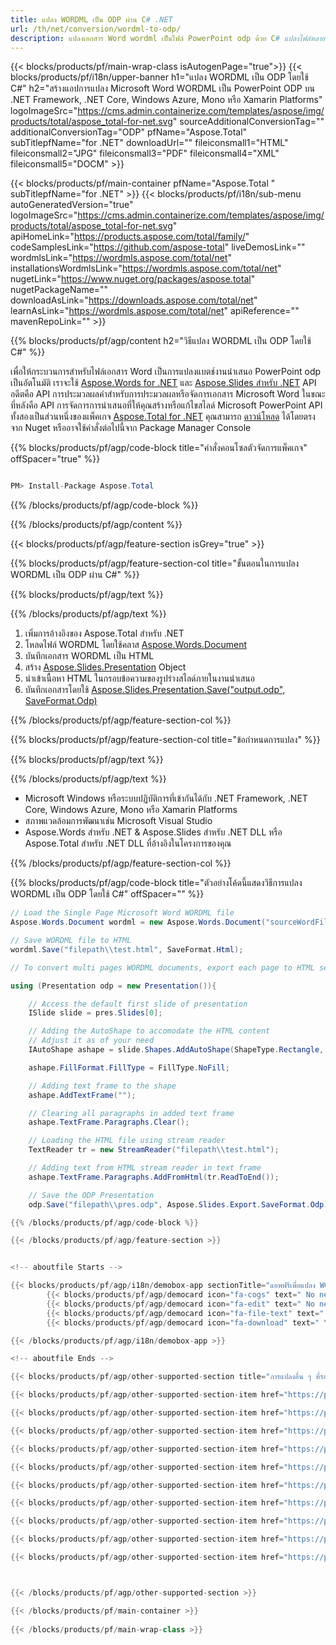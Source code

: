 ```yaml
---
title: แปลง WORDML เป็น ODP ผ่าน C# .NET 
url: /th/net/conversion/wordml-to-odp/ 
description: แปลงเอกสาร Word wordml เป็นไฟล์ PowerPoint odp ด้วย C# แปลงไฟล์หลายไฟล์ภายใน ASP.NET หรือแอปพลิเคชัน .NET อื่นๆ
---
```


{{< blocks/products/pf/main-wrap-class isAutogenPage="true">}}
{{< blocks/products/pf/i18n/upper-banner h1="แปลง WORDML เป็น ODP โดยใช้ C#" h2="สร้างแอปการแปลง Microsoft Word WORDML เป็น PowerPoint ODP บน .NET Framework, .NET Core, Windows Azure, Mono หรือ Xamarin Platforms" logoImageSrc="https://cms.admin.containerize.com/templates/aspose/img/products/total/aspose_total-for-net.svg" sourceAdditionalConversionTag="" additionalConversionTag="ODP" pfName="Aspose.Total" subTitlepfName="for .NET" downloadUrl="" fileiconsmall1="HTML" fileiconsmall2="JPG" fileiconsmall3="PDF" fileiconsmall4="XML" fileiconsmall5="DOCM" >}}

{{< blocks/products/pf/main-container pfName="Aspose.Total " subTitlepfName="for .NET" >}}
{{< blocks/products/pf/i18n/sub-menu autoGeneratedVersion="true" logoImageSrc="https://cms.admin.containerize.com/templates/aspose/img/products/total/aspose_total-for-net.svg" apiHomeLink="https://products.aspose.com/total/family/" codeSamplesLink="https://github.com/aspose-total" liveDemosLink="" wordmlsLink="https://wordmls.aspose.com/total/net" installationsWordmlsLink="https://wordmls.aspose.com/total/net" nugetLink="https://www.nuget.org/packages/aspose.total" nugetPackageName="" downloadAsLink="https://downloads.aspose.com/total/net" learnAsLink="https://wordmls.aspose.com/total/net" apiReference="" mavenRepoLink="" >}}

{{% blocks/products/pf/agp/content h2="วิธีแปลง WORDML เป็น ODP โดยใช้ C#" %}}

เพื่อให้กระบวนการสำหรับไฟล์เอกสาร Word เป็นการแปลงแบตช์งานนำเสนอ PowerPoint odp เป็นอัตโนมัติ เราจะใช้ [Aspose.Words for .NET](https://products.aspose.com/words/net) และ [Aspose.Slides สำหรับ .NET](https://products.aspose.com/slides/net) API อดีตคือ API การประมวลผลคำสำหรับการประมวลผลหรือจัดการเอกสาร Microsoft Word ในขณะที่หลังคือ API การจัดการการนำเสนอที่ให้คุณสร้างหรือแก้ไขสไลด์ Microsoft PowerPoint API ทั้งสองเป็นส่วนหนึ่งของแพ็คเกจ [Aspose.Total for .NET](https://products.aspose.com/total/net) คุณสามารถ [ดาวน์โหลด](https://downloads.aspose.com/) ได้โดยตรงจาก Nuget หรืออาจใช้คำสั่งต่อไปนี้จาก Package Manager Console

{{% blocks/products/pf/agp/code-block title="คำสั่งคอนโซลตัวจัดการแพ็คเกจ" offSpacer="true" %}}

```cs

PM> Install-Package Aspose.Total

```

{{% /blocks/products/pf/agp/code-block %}}

{{% /blocks/products/pf/agp/content %}}

{{< blocks/products/pf/agp/feature-section isGrey="true" >}}

{{% blocks/products/pf/agp/feature-section-col title="ขั้นตอนในการแปลง WORDML เป็น ODP ผ่าน C#" %}}

{{% blocks/products/pf/agp/text %}}

{{% /blocks/products/pf/agp/text %}}

1. เพิ่มการอ้างอิงของ Aspose.Total สำหรับ .NET
1. โหลดไฟล์ WORDML โดยใช้คลาส [Aspose.Words.Document](https://apireference.aspose.com/words/net/aspose.words/document)
1. บันทึกเอกสาร WORDML เป็น HTML
1. สร้าง [Aspose.Slides.Presentation](https://apireference.aspose.com/slides/net/aspose.slides/presentation) Object
1. นำเข้าเนื้อหา HTML ในกรอบข้อความของรูปร่างสไลด์ภายในงานนำเสนอ
1. บันทึกเอกสารโดยใช้ [Aspose.Slides.Presentation.Save("output.odp", SaveFormat.Odp)](https://apireference.aspose.com/slides/net/aspose.slides.presentation/save/methods/5)

{{% /blocks/products/pf/agp/feature-section-col %}}

{{% blocks/products/pf/agp/feature-section-col title="ข้อกำหนดการแปลง" %}}

{{% blocks/products/pf/agp/text %}}

{{% /blocks/products/pf/agp/text %}}

- Microsoft Windows หรือระบบปฏิบัติการที่เข้ากันได้กับ .NET Framework, .NET Core, Windows Azure, Mono หรือ Xamarin Platforms
- สภาพแวดล้อมการพัฒนาเช่น Microsoft Visual Studio
- Aspose.Words สำหรับ .NET &amp; Aspose.Slides สำหรับ .NET DLL หรือ Aspose.Total สำหรับ .NET DLL ที่อ้างอิงในโครงการของคุณ

{{% /blocks/products/pf/agp/feature-section-col %}}

{{% blocks/products/pf/agp/code-block title="ตัวอย่างโค้ดนี้แสดงวิธีการแปลง WORDML เป็น ODP โดยใช้ C#" offSpacer="" %}}

```cs
// Load the Single Page Microsoft Word WORDML file
Aspose.Words.Document wordml = new Aspose.Words.Document("sourceWordFile.wordml");

// Save WORDML file to HTML 
wordml.Save("filepath\\test.html", SaveFormat.Html);

// To convert multi pages WORDML documents, export each page to HTML separately using Aspose.Words and then use the below code to convert to ODP.

using (Presentation odp = new Presentation()){

	// Access the default first slide of presentation
	ISlide slide = pres.Slides[0];

	// Adding the AutoShape to accomodate the HTML content 
	// Adjust it as of your need
	IAutoShape ashape = slide.Shapes.AddAutoShape(ShapeType.Rectangle, 10, 10, pres.SlideSize.Size.Width - 20, pres.SlideSize.Size.Height - 10);

	ashape.FillFormat.FillType = FillType.NoFill;

	// Adding text frame to the shape
	ashape.AddTextFrame("");

	// Clearing all paragraphs in added text frame
	ashape.TextFrame.Paragraphs.Clear();

	// Loading the HTML file using stream reader
	TextReader tr = new StreamReader("filepath\\test.html");

	// Adding text from HTML stream reader in text frame
	ashape.TextFrame.Paragraphs.AddFromHtml(tr.ReadToEnd());

	// Save the ODP Presentation
	odp.Save("filepath\\pres.odp", Aspose.Slides.Export.SaveFormat.Odp);

{{% /blocks/products/pf/agp/code-block %}}

{{< /blocks/products/pf/agp/feature-section >}}


<!-- aboutfile Starts -->

{{< blocks/products/pf/agp/i18n/demobox-app sectionTitle="แอพฟรีเพื่อแปลง WORDML เป็น ODP" sectionDescription="" >}}
        {{< blocks/products/pf/agp/democard icon="fa-cogs" text=" No need to download or setup anything." >}}
        {{< blocks/products/pf/agp/democard icon="fa-edit" text=" No need to write any code." >}}
        {{< blocks/products/pf/agp/democard icon="fa-file-text" text=" Just upload your DOCM file and hit the \"Convert\" button." >}}
        {{< blocks/products/pf/agp/democard icon="fa-download" text=" You will instantly get the download link for resultant ODP file." >}}

{{< /blocks/products/pf/agp/i18n/demobox-app >}}

<!-- aboutfile Ends -->

{{< blocks/products/pf/agp/other-supported-section title="การแปลงอื่น ๆ ที่รองรับ" subTitle="" >}}

{{< blocks/products/pf/agp/other-supported-section-item href="https://products.aspose.com/total/th/net/conversion/wordml-to-ppt/" name="WORDML ถึง PPT" description="" >}}

{{< blocks/products/pf/agp/other-supported-section-item href="https://products.aspose.com/total/th/net/conversion/wordml-to-pptx/" name="WORDML ถึง PPTX" description="" >}}

{{< blocks/products/pf/agp/other-supported-section-item href="https://products.aspose.com/total/th/net/conversion/wordml-to-pps/" name="WORDML ถึง PPS" description="" >}}

{{< blocks/products/pf/agp/other-supported-section-item href="https://products.aspose.com/total/th/net/conversion/wordml-to-pot/" name="WORDML ถึง POT" description="" >}}

{{< blocks/products/pf/agp/other-supported-section-item href="https://products.aspose.com/total/th/net/conversion/wordml-to-ppsx/" name="WORDML ถึง PPSX" description="" >}}

{{< blocks/products/pf/agp/other-supported-section-item href="https://products.aspose.com/total/th/net/conversion/wordml-to-pptm/" name="WORDML ถึง PPTM" description="" >}}

{{< blocks/products/pf/agp/other-supported-section-item href="https://products.aspose.com/total/th/net/conversion/wordml-to-ppsm/" name="WORDML ถึง PPSM" description="" >}}

{{< blocks/products/pf/agp/other-supported-section-item href="https://products.aspose.com/total/th/net/conversion/wordml-to-potx/" name="WORDML ถึง POTX" description="" >}}

{{< blocks/products/pf/agp/other-supported-section-item href="https://products.aspose.com/total/th/net/conversion/wordml-to-potm/" name="WORDML ถึง POTM" description="" >}}

{{< blocks/products/pf/agp/other-supported-section-item href="https://products.aspose.com/total/th/net/conversion/wordml-to-odp/" name="WORDML ถึง ODP" description="" >}}



{{< /blocks/products/pf/agp/other-supported-section >}}

{{< /blocks/products/pf/main-container >}}
    
{{< /blocks/products/pf/main-wrap-class >}}
